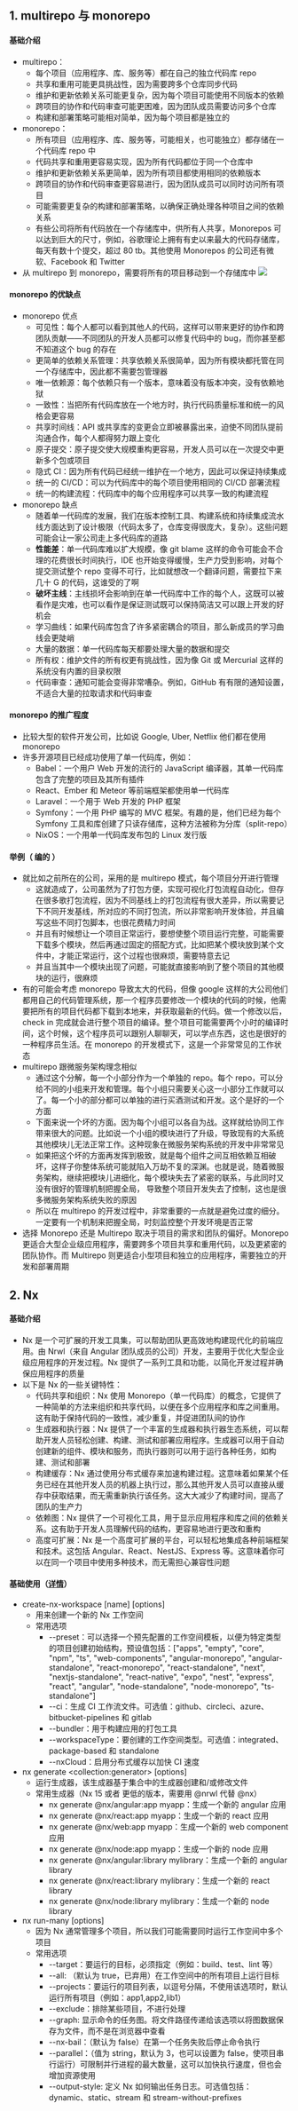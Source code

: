 ## 1. multirepo 与 monorepo

#### 基础介绍

- multirepo：
  - 每个项目（应用程序、库、服务等）都在自己的独立代码库 repo
  - 共享和重用可能更具挑战性，因为需要跨多个仓库同步代码
  - 维护和更新依赖关系可能更复杂，因为每个项目可能使用不同版本的依赖
  - 跨项目的协作和代码审查可能更困难，因为团队成员需要访问多个仓库
  - 构建和部署策略可能相对简单，因为每个项目都是独立的
- monorepo：
  - 所有项目（应用程序、库、服务等，可能相关，也可能独立）都存储在一个代码库 repo 中
  - 代码共享和重用更容易实现，因为所有代码都位于同一个仓库中
  - 维护和更新依赖关系更简单，因为所有项目都使用相同的依赖版本
  - 跨项目的协作和代码审查更容易进行，因为团队成员可以同时访问所有项目
  - 可能需要更复杂的构建和部署策略，以确保正确处理各种项目之间的依赖关系
  - 有些公司将所有代码放在一个存储库中，供所有人共享，Monorepos 可以达到巨大的尺寸，例如，谷歌理论上拥有有史以来最大的代码存储库，每天有数十个提交，超过 80 tb。其他使用 Monorepos 的公司还有微软、Facebook 和 Twitter
- 从 multirepo 到 monorepo，需要将所有的项目移动到一个存储库中
  <img src="https://img-blog.csdnimg.cn/403fa634879746be972a72a992c4082b.png">

#### monorepo 的优缺点

- monorepo 优点
  - 可见性：每个人都可以看到其他人的代码，这样可以带来更好的协作和跨团队贡献——不同团队的开发人员都可以修复代码中的 bug，而你甚至都不知道这个 bug 的存在
  - 更简单的依赖关系管理：共享依赖关系很简单，因为所有模块都托管在同一个存储库中，因此都不需要包管理器
  - 唯一依赖源：每个依赖只有一个版本，意味着没有版本冲突，没有依赖地狱
  - 一致性：当把所有代码库放在一个地方时，执行代码质量标准和统一的风格会更容易
  - 共享时间线：API 或共享库的变更会立即被暴露出来，迫使不同团队提前沟通合作，每个人都得努力跟上变化
  - 原子提交：原子提交使大规模重构更容易，开发人员可以在一次提交中更新多个包或项目
  - 隐式 CI：因为所有代码已经统一维护在一个地方，因此可以保证持续集成
  - 统一的 CI/CD：可以为代码库中的每个项目使用相同的 CI/CD 部署流程
  - 统一的构建流程：代码库中的每个应用程序可以共享一致的构建流程
- monorepo 缺点
  - 随着单一代码库的发展，我们在版本控制工具、构建系统和持续集成流水线方面达到了设计极限（代码太多了，仓库变得很庞大，复杂）。这些问题可能会让一家公司走上多代码库的道路
  - **性能差**：单一代码库难以扩大规模，像 git blame 这样的命令可能会不合理的花费很长时间执行，IDE 也开始变得缓慢，生产力受到影响，对每个提交测试整个 repo 变得不可行，比如就想改一个翻译问题，需要拉下来几十 G 的代码，这谁受的了啊
  - **破坏主线**：主线损坏会影响到在单一代码库中工作的每个人，这既可以被看作是灾难，也可以看作是保证测试既可以保持简洁又可以跟上开发的好机会
  - 学习曲线：如果代码库包含了许多紧密耦合的项目，那么新成员的学习曲线会更陡峭
  - 大量的数据：单一代码库每天都要处理大量的数据和提交
  - 所有权：维护文件的所有权更有挑战性，因为像 Git 或 Mercurial 这样的系统没有内置的目录权限
  - 代码审查：通知可能会变得非常嘈杂。例如，GitHub 有有限的通知设置，不适合大量的拉取请求和代码审查

#### monorepo 的推广程度

- 比较大型的软件开发公司，比如说 Google, Uber, Netflix 他们都在使用 monorepo
- 许多开源项目已经成功使用了单一代码库，例如：
  - Babel：一个用户 Web 开发的流行的 JavaScript 编译器，其单一代码库包含了完整的项目及其所有插件
  - React、Ember 和 Meteor 等前端框架都使用单一代码库
  - Laravel：一个用于 Web 开发的 PHP 框架
  - Symfony：一个用 PHP 编写的 MVC 框架。有趣的是，他们已经为每个 Symfony 工具和库创建了只读存储库，这种方法被称为分库（split-repo）
  - NixOS：一个用单一代码库发布包的 Linux 发行版

#### 举例（ 编的 ）

- 就比如之前所在的公司，采用的是 multirepo 模式，每个项目分开进行管理
  - 这就造成了，公司虽然为了打包方便，实现可视化打包流程自动化，但存在很多歌打包流程，因为不同基线上的打包流程有很大差异，所以需要记下不同开发基线，所对应的不同打包流，所以非常影响开发体验，并且编写这些不同打包脚本，也很花费精力时间
  - 并且有时候想让一个项目正常运行，要想使整个项目运行完整，可能需要下载多个模块，然后再通过固定的搭配方式，比如把某个模块放到某个文件中，才能正常运行，这个过程也很麻烦，需要特意去记
  - 并且当其中一个模块出现了问题，可能就直接影响到了整个项目的其他模块的运行，很麻烦
- 有的可能会考虑 monorepo 导致太大的代码，但像 google 这样的大公司他们都用自己的代码管理系统，那一个程序员要修改一个模块的代码的时候，他需要把所有的项目代码都下载到本地来，并获取最新的代码。做一个修改以后，check in 完成就会进行整个项目的编译。整个项目可能需要两个小时的编译时间，这个时候，这个程序员可以跟别人聊聊天，可以学点东西，这也是很好的一种程序员生活。在 monorepo 的开发模式下，这是一个非常常见的工作状态
- multirepo 跟微服务架构理念相似
  - 通过这个分解，每一个小部分作为一个单独的 repo。每个 repo，可以分给不同的小组来开发和管理。每个小组只需要关心这一小部分工作就可以了。每一个小的部分都可以单独的进行买酒测试和开发。这个是好的一个方面
  - 下面来说一个坏的方面。因为每个小组可以各自为战。这样就给协同工作带来很大的问题。比如说一个小组的模块进行了升级，导致现有的大系统其他模块儿无法正常工作。这种现象在微服务架构系统的开发中非常常见
  - 如果把这个坏的方面再发挥到极致，就是每个组件之间互相依赖互相破坏，这样子你整体系统可能就陷入万劫不复的深渊。也就是说，随着微服务架构，继续把模块儿进细化，每个模块失去了紧密的联系，与此同时又没有很好的管理机制把握全局， 导致整个项目开发失去了控制，这也是很多微服务架构系统失败的原因
  - 所以在 multirepo 的开发过程中，非常重要的一点就是避免过度的细分。一定要有一个机制来把握全局，时刻监控整个开发环境是否正常
- 选择 Monorepo 还是 Multirepo 取决于项目的需求和团队的偏好。Monorepo 更适合大型企业级应用程序，需要跨多个项目共享和重用代码，以及更紧密的团队协作。而 Multirepo 则更适合小型项目和独立的应用程序，需要独立的开发和部署周期

## 2. Nx

#### 基础介绍

- Nx 是一个可扩展的开发工具集，可以帮助团队更高效地构建现代化的前端应用。由 Nrwl（来自 Angular 团队成员的公司）开发，主要用于优化大型企业级应用程序的开发过程。Nx 提供了一系列工具和功能，以简化开发过程并确保应用程序的质量
- 以下是 Nx 的一些关键特性：
  - 代码共享和组织：Nx 使用 Monorepo（单一代码库）的概念，它提供了一种简单的方法来组织和共享代码，以便在多个应用程序和库之间重用。这有助于保持代码的一致性，减少重复，并促进团队间的协作
  - 生成器和执行器：Nx 提供了一个丰富的生成器和执行器生态系统，可以帮助开发人员轻松创建、构建、测试和部署应用程序。生成器可以用于自动创建新的组件、模块和服务，而执行器则可以用于运行各种任务，如构建、测试和部署
  - 构建缓存：Nx 通过使用分布式缓存来加速构建过程。这意味着如果某个任务已经在其他开发人员的机器上执行过，那么其他开发人员可以直接从缓存中获取结果，而无需重新执行该任务。这大大减少了构建时间，提高了团队的生产力
  - 依赖图：Nx 提供了一个可视化工具，用于显示应用程序和库之间的依赖关系。这有助于开发人员理解代码的结构，更容易地进行更改和重构
  - 高度可扩展：Nx 是一个高度可扩展的平台，可以轻松地集成各种前端框架和技术。这包括 Angular、React、NestJS、Express 等。这意味着你可以在同一个项目中使用多种技术，而无需担心兼容性问题

#### 基础使用（[详情](https://nx.dev/packages/nx/documents)）

- create-nx-workspace [name] [options]
  - 用来创建一个新的 Nx 工作空间
  - 常用选项
    - --preset：可以选择一个预先配置的工作空间模板，以便为特定类型的项目创建初始结构，预设值包括：["apps", "empty", "core", "npm", "ts", "web-components", "angular-monorepo", "angular-standalone", "react-monorepo", "react-standalone", "next", "nextjs-standalone", "react-native", "expo", "nest", "express", "react", "angular", "node-standalone", "node-monorepo", "ts-standalone"]
    - --ci：生成 CI 工作流文件。可选值：github、circleci、azure、bitbucket-pipelines 和 gitlab
    - --bundler：用于构建应用的打包工具
    - --workspaceType：要创建的工作空间类型。可选值：integrated、package-based 和 standalone
    - --nxCloud：启用分布式缓存以加快 CI 速度
- nx generate \<collection:generator\> [options]
  - 运行生成器，该生成器基于集合中的生成器创建和/或修改文件
  - 常用生成器（Nx 15 或者 更低的版本，需要用 @nrwl 代替 @nx）
    - nx generate @nx/angular:app myapp：生成一个新的 angular 应用
    - nx generate @nx/react:app myapp：生成一个新的 react 应用
    - nx generate @nx/web:app myapp：生成一个新的 web component 应用
    - nx generate @nx/node:app myapp：生成一个新的 node 应用
    - nx generate @nx/angular:library mylibrary：生成一个新的 angular library
    - nx generate @nx/react:library mylibrary：生成一个新的 react library
    - nx generate @nx/node:library mylibrary：生成一个新的 node library
- nx run-many [options]
  - 因为 Nx 通常管理多个项目，所以我们可能需要同时运行工作空间中多个项目
  - 常用选项
    - --target：要运行的目标，必须指定（例如：build、test、lint 等）
    - --all: （默认为 true，已弃用）在工作空间中的所有项目上运行目标
    - --projects：要运行的项目列表，以逗号分隔，不使用该选项时，默认运行所有项目（例如：app1,app2,lib1）
    - --exclude：排除某些项目，不进行处理
    - --graph: 显示命令的任务图。将文件路径传递给该选项以将图数据保存为文件，而不是在浏览器中查看
    - --nx-bail：（默认为 false）在第一个任务失败后停止命令执行
    - --parallel：（值为 string，默认为 3，也可以设置为 false，使项目串行运行）可限制并行进程的最大数量，这可以加快执行速度，但也会增加资源使用
    - --output-style: 定义 Nx 如何输出任务日志。可选值包括：dynamic、static、stream 和 stream-without-prefixes
